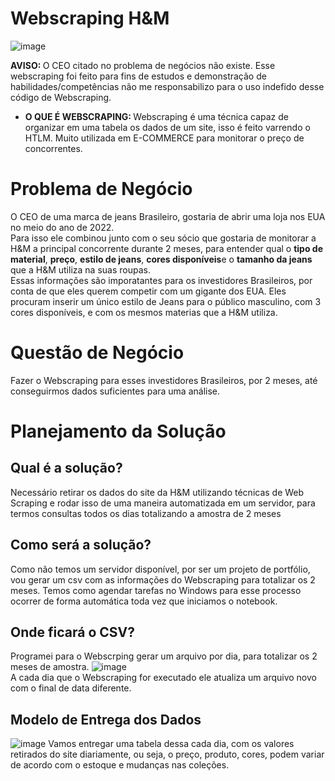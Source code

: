 # Webscraping H&M 

![image](https://user-images.githubusercontent.com/94385953/148562978-f79cb28b-da2c-4ce3-9d4b-8077aad3e671.png)

 <b> AVISO: </b> O CEO citado no problema de negócios não existe. Esse webscraping foi feito para fins de estudos e demonstração de habilidades/competências não me responsabilizo para o uso indefido desse código de Webscraping. 
 <br>
  * <b> O QUE É WEBSCRAPING: </b> Webscraping é uma técnica capaz de organizar em uma tabela os dados de um site, isso é feito varrendo o HTLM. Muito utilizada em E-COMMERCE para monitorar o preço de concorrentes. 
 
 

 # Problema de Negócio 
 O CEO de uma marca de jeans Brasileiro, gostaria de abrir uma loja nos EUA no meio do ano de 2022. 
 <br> Para isso ele combinou junto com o seu sócio que gostaria de monitorar a H&M a principal concorrente durante 2 meses, para entender qual o  <b>  tipo de material</b>, <b> preço</b>, <b> estilo de jeans</b>, <b> cores disponíveis</b>e o  <b> tamanho da jeans </b> que a H&M utiliza na suas roupas. 
 <br> Essas informações são imporatantes para os investidores Brasileiros, por conta de que eles querem competir com um gigante dos EUA. Eles procuram inserir um único estilo de Jeans para o público masculino, com 3 cores disponíveis, e com os mesmos materias que a H&M utiliza. 
 

 # Questão de Negócio 
 Fazer o Webscraping para esses investidores Brasileiros, por 2 meses, até conseguirmos dados suficientes para uma análise. 
 
 # Planejamento da Solução 
 
 ## Qual é a solução? 
 Necessário retirar os dados do site da H&M utilizando técnicas de Web Scraping e rodar isso de uma maneira automatizada em um servidor, para termos consultas todos os dias totalizando a amostra de 2 meses 
 
 ## Como será a solução? 
 Como não temos um servidor disponível, por ser um projeto de portfólio, vou gerar um csv com as informações do Webscraping para totalizar os 2 meses. Temos como agendar tarefas no Windows para esse processo ocorrer de forma automática toda vez que iniciamos o notebook. 
 
 ## Onde ficará o CSV? 
Programei para o Webscrping gerar um arquivo por dia, para totalizar os 2 meses de amostra. 
 ![image](https://user-images.githubusercontent.com/94385953/148567479-0b096e52-ca07-48b5-9d00-4660e58de4ff.png)
  <br>
  A cada dia que o Webscraping for executado ele atualiza um arquivo novo com o final de data diferente. 
  
  ## Modelo de Entrega dos Dados 
![image](https://user-images.githubusercontent.com/94385953/148568519-8c208c5d-0840-462e-8a30-8b0ccb46aa5e.png)
Vamos entregar uma tabela dessa cada dia, com os valores retirados do site diariamente, ou seja, o preço, produto, cores, podem variar de acordo com o estoque e mudanças nas coleções.

